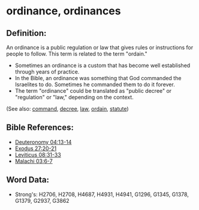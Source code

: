 # ordinance, ordinances #

## Definition: ##

An ordinance is a public regulation or law that gives rules or instructions for people to follow. This term is related to the term "ordain."

* Sometimes an ordinance is a custom that has become well established through years of practice.
* In the Bible, an ordinance was something that God commanded the Israelites to do. Sometimes he commanded them to do it forever.
* The term "ordinance" could be translated as "public decree" or "regulation" or "law," depending on the context.

(See also: [command](../kt/command.md), [decree](../other/decree.md), [law](../kt/lawofmoses.md), [ordain](../other/ordain.md), [statute](../other/statute.md))

## Bible References: ##

* [Deuteronomy 04:13-14](rc://en/tn/help/deu/04/13)
* [Exodus 27:20-21](rc://en/tn/help/exo/27/20)
* [Leviticus 08:31-33](rc://en/tn/help/lev/08/31)
* [Malachi 03:6-7](rc://en/tn/help/mal/03/06)

## Word Data: ##

* Strong's: H2706, H2708, H4687, H4931, H4941, G1296, G1345, G1378, G1379, G2937, G3862
